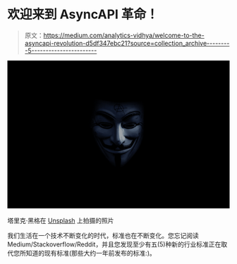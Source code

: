 # 欢迎来到 AsyncAPI 革命！

> 原文：<https://medium.com/analytics-vidhya/welcome-to-the-asyncapi-revolution-d5df347ebc21?source=collection_archive---------5----------------------->

![](img/8b13069420bc91a6f580e11c205e52b2.png)

塔里克·黑格在 [Unsplash](https://unsplash.com?utm_source=medium&utm_medium=referral) 上拍摄的照片

我们生活在一个技术不断变化的时代，标准也在不断变化。您忘记阅读 Medium/Stackoverflow/Reddit，并且您发现至少有五(5)种新的行业标准正在取代您所知道的现有标准(那些大约一年前发布的标准:)。